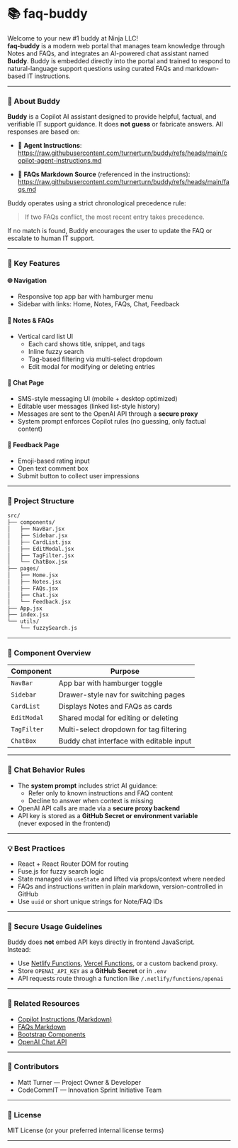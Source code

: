 
# 📚 faq-buddy

Welcome to your new #1 buddy at Ninja LLC!  
**faq-buddy** is a modern web portal that manages team knowledge through Notes and FAQs, and integrates an AI-powered chat assistant named **Buddy**. Buddy is embedded directly into the portal and trained to respond to natural-language support questions using curated FAQs and markdown-based IT instructions.

---

### 🤖 About Buddy

**Buddy** is a Copilot AI assistant designed to provide helpful, factual, and verifiable IT support guidance. It does **not guess** or fabricate answers. All responses are based on:

- 📄 **Agent Instructions**:  
  https://raw.githubusercontent.com/turnerturn/buddy/refs/heads/main/copilot-agent-instructions.md

- 🧾 **FAQs Markdown Source** (referenced in the instructions):  
  https://raw.githubusercontent.com/turnerturn/buddy/refs/heads/main/faqs.md

Buddy operates using a strict chronological precedence rule:  
> If two FAQs conflict, the most recent entry takes precedence.

If no match is found, Buddy encourages the user to update the FAQ or escalate to human IT support.

---

### 🔧 Key Features

#### 🌐 Navigation
- Responsive top app bar with hamburger menu
- Sidebar with links: Home, Notes, FAQs, Chat, Feedback

#### 📒 Notes & FAQs
- Vertical card list UI
  - Each card shows title, snippet, and tags
  - Inline fuzzy search
  - Tag-based filtering via multi-select dropdown
  - Edit modal for modifying or deleting entries

#### 💬 Chat Page
- SMS-style messaging UI (mobile + desktop optimized)
- Editable user messages (linked list-style history)
- Messages are sent to the OpenAI API through a **secure proxy**
- System prompt enforces Copilot rules (no guessing, only factual content)

#### 📝 Feedback Page
- Emoji-based rating input
- Open text comment box
- Submit button to collect user impressions

---

### 🧱 Project Structure

```bash
src/
├── components/
│   ├── NavBar.jsx
│   ├── Sidebar.jsx
│   ├── CardList.jsx
│   ├── EditModal.jsx
│   ├── TagFilter.jsx
│   └── ChatBox.jsx
├── pages/
│   ├── Home.jsx
│   ├── Notes.jsx
│   ├── FAQs.jsx
│   ├── Chat.jsx
│   └── Feedback.jsx
├── App.jsx
├── index.jsx
└── utils/
    └── fuzzySearch.js
```

---

### 🧩 Component Overview

| Component   | Purpose                                 |
|-------------|------------------------------------------|
| `NavBar`    | App bar with hamburger toggle            |
| `Sidebar`   | Drawer-style nav for switching pages     |
| `CardList`  | Displays Notes and FAQs as cards         |
| `EditModal` | Shared modal for editing or deleting     |
| `TagFilter` | Multi-select dropdown for tag filtering  |
| `ChatBox`   | Buddy chat interface with editable input |

---

### 🚦 Chat Behavior Rules

- The **system prompt** includes strict AI guidance:
  - Refer only to known instructions and FAQ content
  - Decline to answer when context is missing
- OpenAI API calls are made via a **secure proxy backend**
- API key is stored as a **GitHub Secret or environment variable**  
  (never exposed in the frontend)

---

### 💡 Best Practices

- React + React Router DOM for routing
- Fuse.js for fuzzy search logic
- State managed via `useState` and lifted via props/context where needed
- FAQs and instructions written in plain markdown, version-controlled in GitHub
- Use `uuid` or short unique strings for Note/FAQ IDs

---

### 🔐 Secure Usage Guidelines

Buddy does **not** embed API keys directly in frontend JavaScript.  
Instead:

- Use [Netlify Functions](https://docs.netlify.com/functions/overview/), [Vercel Functions](https://vercel.com/docs/functions), or a custom backend proxy.
- Store `OPENAI_API_KEY` as a **GitHub Secret** or in `.env`
- API requests route through a function like `/.netlify/functions/openai`

---

### 📎 Related Resources

- [Copilot Instructions (Markdown)](https://raw.githubusercontent.com/turnerturn/buddy/refs/heads/main/copilot-agent-instructions.md)
- [FAQs Markdown](https://raw.githubusercontent.com/turnerturn/buddy/refs/heads/main/faqs.md)
- [Bootstrap Components](https://getbootstrap.com/docs/5.3/components/)
- [OpenAI Chat API](https://platform.openai.com/docs/guides/gpt/chat-completions-api)

---

### 👥 Contributors

- Matt Turner — Project Owner & Developer
- CodeCommIT — Innovation Sprint Initiative Team

---

### 🚀 License

MIT License (or your preferred internal license terms)

---
